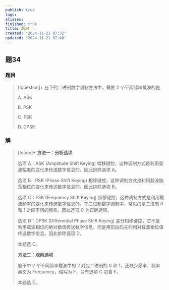 ```yaml
---
publish: true
tags: 
aliases: 
finished: true
title: 题34
created: "2024-11-21 07:32"
updated: "2024-11-21 07:40"
---
```

## 题34
### 题目
> [!question]+
> 在下列二进制数字调制方法中，需要 2 个不同频率载波的是
> 
> A. ASK
> 
> B. PSK
> 
> C. FSK
> 
> D. DPSK
### 解
> [!done]+
> **方法一：分析选项**
> 
> 选项 A：ASK (Amplitude Shift Keying) 幅移键控，这种调制方式是利用载波幅度的变化来传送数字信息的。因此排除选项 A。
> 
> 选项 B：PSK (Phase Shift Keying) 相移键控，这种调制方式是利用载波振荡相位的变化来传送数字信息的。因此排除选项 B。
> 
> 选项 C：FSK (Frequency Shift Keying) 频移键控，这种调制方式是利用载波频率的变化来传送数字信息的。在二进制数字调制中，常见的是二进制 0 和 1 对应不同的频率。因此选项 C 为正确选项。
> 
> 选项 D：DPSK (Differential Phase Shift Keying) 差分相移键控，它不是利用载波相位的绝对数值传送数字信息，而是用前后码元的相对载波相位值传送数字信息。因此排除选项 D。
> 
> 本题选 C。
> 
> **方法二：观察选项**
> 
> 题干中 2 个不同频率载波中的 2 对应二进制的 0 和 1，还缺少频率，频率英文为 Frequency，缩写为 F，只有选项 C 包含 F。
> 
> 本题选 C。